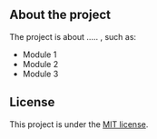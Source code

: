 
## About the project

The project is about ..... , such as:

- Module 1
- Module 2 
- Module 3


## License

This project is under the [MIT license](https://opensource.org/licenses/MIT).

